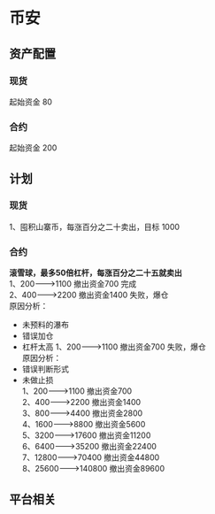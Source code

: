 # 币安
## 资产配置
### 现货
起始资金 80
### 合约
起始资金 200
## 计划
### 现货
1、囤积山寨币，每涨百分之二十卖出，目标 1000
### 合约
**滚雪球，最多50倍杠杆，每涨百分之二十五就卖出**  
1、200--->1100 撤出资金700  完成  
2、400--->2200 撤出资金1400 失败，爆仓  
原因分析：  
* 未预料的瀑布
* 错误加仓
* 杠杆太高
1、200--->1100 撤出资金700 失败，爆仓  
原因分析：  
* 错误判断形式  
* 未做止损  
1、200--->1100 撤出资金700   
2、400--->2200 撤出资金1400  
3、800--->4400 撤出资金2800  
4、1600--->8800 撤出资金5600  
5、3200--->17600 撤出资金11200  
6、6400--->35200 撤出资金22400  
7、12800--->70400 撤出资金44800  
8、25600--->140800 撤出资金89600  
## 平台相关
